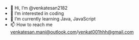 - 👋 Hi, I’m @venkatesan2182
- 👀 I’m interested in coding
- 🌱 I’m currently learning Java, JavaScript
- 📫 How to reach me venkatesan.mani@outlook.com/venkat001hhh@gmail.com

<!---
venkatesan2182/venkatesan2182 is a ✨ special ✨ repository because its `README.md` (this file) appears on your GitHub profile.
You can click the Preview link to take a look at your changes.
--->
